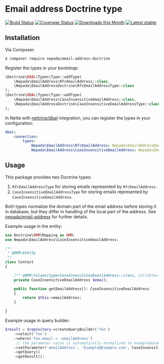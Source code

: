 Email address Doctrine type
===========================

[![Build Status](https://travis-ci.org/nepada/email-address-doctrine.svg?branch=master)](https://travis-ci.org/nepada/email-address-doctrine)
[![Coverage Status](https://coveralls.io/repos/github/nepada/email-address-doctrine/badge.svg?branch=master)](https://coveralls.io/github/nepada/email-address-doctrine?branch=master)
[![Downloads this Month](https://img.shields.io/packagist/dm/nepada/email-address-doctrine.svg)](https://packagist.org/packages/nepada/email-address-doctrine)
[![Latest stable](https://img.shields.io/packagist/v/nepada/email-address-doctrine.svg)](https://packagist.org/packages/nepada/email-address-doctrine)


Installation
------------

Via Composer:

```sh
$ composer require nepada/email-address-doctrine
```

Register the types in your bootstrap:
```php
\Doctrine\DBAL\Types\Type::addType(
    \Nepada\EmailAddress\RfcEmailAddress::class,
    \Nepada\EmailAddressDoctrine\RfcEmailAddressType::class
);
\Doctrine\DBAL\Types\Type::addType(
    \Nepada\EmailAddress\CaseInsensitiveEmailAddress::class,
    \Nepada\EmailAddressDoctrine\CaseInsensitiveEmailAddressType::class
);
```

In Nette with [nettrine/dbal](https://github.com/nettrine/dbal) integration, you can register the types in your configuration:
```yaml
dbal:
    connection:
        types:
            Nepada\EmailAddress\RfcEmailAddress: Nepada\EmailAddressDoctrine\RfcEmailAddressType
            Nepada\EmailAddress\CaseInsensitiveEmailAddress: Nepada\EmailAddressDoctrine\CaseInsensitiveEmailAddressType
```


Usage
-----

This package provides two Doctrine types:
1) `RfcEmailAddressType` for storing emails represented by `RfcEmailAddress`.
2) `CaseInsensitiveEmailAddressType` for storing emails represented by `CaseInsensitiveEmailAddress`.

 Both types normalize the domain part of the email address before storing it in database, but they differ in handling of the local part of the address. See [nepada/email-address](https://github.com/nepada/email-address) for further details.

Example usage in the entity:
```php
use Doctrine\ORM\Mapping as ORM;
use Nepada\EmailAddress\CaseInsensitiveEmailAddress;

/**
 * @ORM\Entity
 */
class Contact
{

    /** @ORM\Column(type=CaseInsensitiveEmailAddress::class, nullable=false) */
    private CaseInsensitiveEmailAddress $email;

    public function getEmailAddress(): CaseInsensitiveEmailAddress
    {
        return $this->emailAddress;
    }

}
```

Example usage in query builder:
```php
$result = $repository->createQueryBuilder('foo')
    ->select('foo')
    ->where('foo.email = :emailAddress')
     // the parameter value is automatically normalized to example@example.com
    ->setParameter('emailAddress', 'Example@Example.com', CaseInsensitiveEmailAddress::class)
    ->getQuery()
    ->getResult();
```
